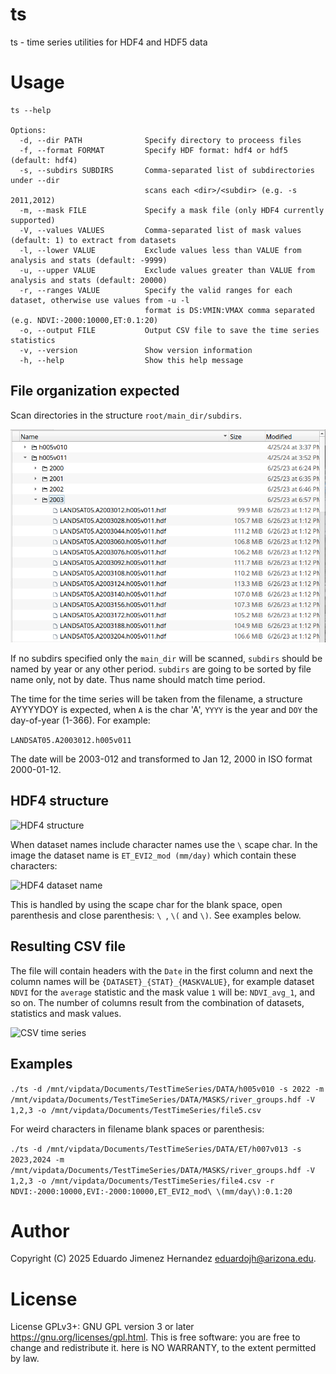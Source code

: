 # ts

ts - time series utilities for HDF4 and HDF5 data

# Usage

```
ts --help

Options:
  -d, --dir PATH              Specify directory to proceess files
  -f, --format FORMAT         Specify HDF format: hdf4 or hdf5 (default: hdf4)
  -s, --subdirs SUBDIRS       Comma-separated list of subdirectories under --dir
                              scans each <dir>/<subdir> (e.g. -s 2011,2012)
  -m, --mask FILE             Specify a mask file (only HDF4 currently supported)
  -V, --values VALUES         Comma-separated list of mask values (default: 1) to extract from datasets
  -l, --lower VALUE           Exclude values less than VALUE from analysis and stats (default: -9999)
  -u, --upper VALUE           Exclude values greater than VALUE from analysis and stats (default: 20000)
  -r, --ranges VALUE          Specify the valid ranges for each dataset, otherwise use values from -u -l
                              format is DS:VMIN:VMAX comma separated (e.g. NDVI:-2000:10000,ET:0.1:20)
  -o, --output FILE           Output CSV file to save the time series statistics
  -v, --version               Show version information
  -h, --help                  Show this help message
```

## File organization expected

Scan directories in the structure `root/main_dir/subdirs`.

![Dir and file organization](doc/files.png)

If no subdirs specified only the `main_dir` will be scanned, `subdirs` should be named by year or any other period.
`subdirs` are going to be sorted by file name only, not by date. Thus name should match time period.

The time for the time series will be taken from the filename, a structure AYYYYDOY
is expected, when `A` is the char 'A', `YYYY` is the year and `DOY` the day-of-year (1-366). For example:

```LANDSAT05.A2003012.h005v011```

The date will be 2003-012 and transformed to Jan 12, 2000 in ISO format 2000-01-12.

## HDF4 structure

![HDF4 structure](doc/structure.png)

When dataset names include character names use the `\` scape char. In the image the dataset name is `ET_EVI2_mod (mm/day)` which contain these characters:

![HDF4 dataset name](doc/structure2.png)

This is handled by using the scape char for the blank space, open parenthesis and close parenthesis: `\ `, `\(` and `\)`. See examples below.

## Resulting CSV file

The file will contain headers with the `Date` in the first column and next the column names will be `{DATASET}_{STAT}_{MASKVALUE}`, for example dataset `NDVI` for the `average` statistic and the mask value `1` will be: `NDVI_avg_1`, and so on. The number of columns result from the combination of datasets, statistics and mask values.

![CSV time series](doc/time_series.png)

## Examples


```./ts -d /mnt/vipdata/Documents/TestTimeSeries/DATA/h005v010 -s 2022 -m /mnt/vipdata/Documents/TestTimeSeries/DATA/MASKS/river_groups.hdf -V 1,2,3 -o /mnt/vipdata/Documents/TestTimeSeries/file5.csv```

For weird characters in filename blank spaces or parenthesis:

```./ts -d /mnt/vipdata/Documents/TestTimeSeries/DATA/ET/h007v013 -s 2023,2024 -m /mnt/vipdata/Documents/TestTimeSeries/DATA/MASKS/river_groups.hdf -V 1,2,3 -o /mnt/vipdata/Documents/TestTimeSeries/file4.csv -r NDVI:-2000:10000,EVI:-2000:10000,ET_EVI2_mod\ \(mm/day\):0.1:20```

# Author

Copyright (C) 2025 Eduardo Jimenez Hernandez <eduardojh@arizona.edu>.

# License

License GPLv3+: GNU GPL version 3 or later <https://gnu.org/licenses/gpl.html>.
This is free software: you are free to change and redistribute it.
here is NO WARRANTY, to the extent permitted by law.
